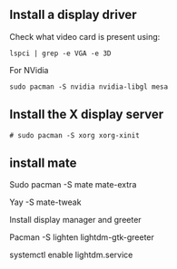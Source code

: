 

## Install a display driver
Check what video card is present using:
```
lspci | grep -e VGA -e 3D
```
For NVidia
```
sudo pacman -S nvidia nvidia-libgl mesa

```


## Install the X display server
```
# sudo pacman -S xorg xorg-xinit
```

## install mate

Sudo pacman -S mate mate-extra

Yay -S mate-tweak


Install display manager and greeter

Pacman -S lighten lightdm-gtk-greeter

systemctl enable lightdm.service
